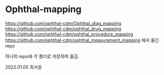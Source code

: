 # Ophthal-mapping

https://github.com/ophthal-cdm/Ophthal_diag_mapping
https://github.com/ophthal-cdm/ophthal_drug_mapping
https://github.com/ophthal-cdm/ophthal_procedure_mapping
https://github.com/ophthal-cdm/ophthal_measurement_mapping
에서 옮긴 repo

하나의 repo에 각 폴더로 저장하여 옮김.

2022.01.05 최서윤
